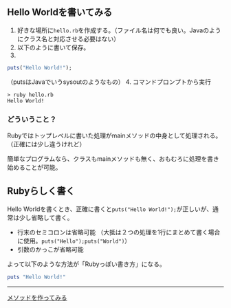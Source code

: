 ## Hello Worldを書いてみる
1. 好きな場所に`hello.rb`を作成する。（ファイル名は何でも良い。Javaのようにクラス名と対応させる必要はない）
2. 以下のように書いて保存。
3. 

   ```ruby:hello.rb
   puts("Hello World!");
   ```
   （putsはJavaでいうsysoutのようなもの）
4. コマンドプロンプトから実行

   ```dos
   > ruby hello.rb
   Hello World!
   ```

### どういうこと？
Rubyではトップレベルに書いた処理がmainメソッドの中身として処理される。（正確には少し違うけれど）

簡単なプログラムなら、クラスもmainメソッドも無く、おもむろに処理を書き始めることが可能。


## Rubyらしく書く
Hello Worldを書くとき、正確に書くと`puts("Hello World!");`が正しいが、通常は少し省略して書く。
* 行末のセミコロンは省略可能
  （大抵は２つの処理を1行にまとめて書く場合に使用。`puts("Hello");puts("World")`）
* 引数のかっこが省略可能

よって以下のような方法が「Rubyっぽい書き方」になる。
```ruby:hello.rb
puts "Hello World!"
```

----
[メソッドを作ってみる](04_method.md)
